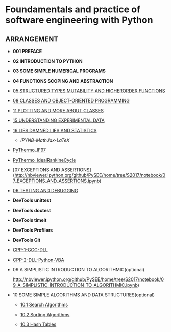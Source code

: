 
# Foundamentals and practice of software engineering with Python

## ARRANGEMENT

* **001 PREFACE**

* **02 INTRODUCTION TO PYTHON**

* **03 SOME SIMPLE NUMERICAL PROGRAMS**

* **04 FUNCTIONS SCOPING AND ABSTRACTION**

* [05 STRUCTURED TYPES MUTABILITY AND HIGHERORDER FUNCTIONS](http://nbviewer.ipython.org/github/PySEE/home/tree/S2017/notebook/05_STRUCTURED_TYPES_MUTABILITY_AND_HIGHERORDER_FUNCTIONS.ipynb)

* [08 CLASSES AND OBJECT-ORIENTED PROGRAMMING](http://nbviewer.ipython.org/github/PySEE/home/tree/S2017/notebook/08_CLASSES_AND_OBJECT-ORIENTED_PROGRAMMING.ipynb.ipynb)

* [11 PLOTTING AND MORE ABOUT CLASSES](http://nbviewer.ipython.org/github/PySEE/home/tree/S2017/notebook/11_PLOTTING_AND_MORE_ABOUT_CLASSES.ipynb)

* [15 UNDERSTANDING EXPERIMENTAL DATA](http://nbviewer.ipython.org/github/PySEE/home/tree/S2017/notebook/15_UNDERSTANDING_EXPERIMENTAL_DATA.ipynb)

* [16 LIES DAMNED LIES AND STATISTICS](http://nbviewer.ipython.org/github/PySEE/home/tree/S2017/notebook/16_LIES_DAMNED_LIES_AND_STATISTICS.ipynb)

  * *IPYNB-MathJax-LaTeX*

* [PyThermo_IF97](http://nbviewer.ipython.org/github/PySEE/home/tree/S2017/notebook/PyThermo_IF97.ipynb)

* [PyThermo_IdealRankineCycle](http://nbviewer.ipython.org/github/PySEE/home/tree/S2017/notebook/PyThermo_IdealRankineCycle.ipynb)

* [07 EXCEPTIONS AND ASSERTIONS]  (http://nbviewer.ipython.org/github/PySEE/home/tree/S2017/notebook/07_EXCEPTIONS_AND_ASSERTIONS.ipynb)

* [06 TESTING AND DEBUGGING](http://nbviewer.ipython.org/github/PySEE/home/tree/S2017/notebook/06_TESTING_AND_DEBUGGING.ipynb)

* **DevTools unittest**

* **DevTools doctest**

* **DevTools timeit**

* **DevTools Profilers**

* **DevTools Git**

* [CPP-1-GCC-DLL](http://nbviewer.ipython.org/github/PySEE/home/tree/S2017/notebook/CPP-1-GCC-DLL.ipynb)

* [CPP-2-DLL-Python-VBA](http://nbviewer.ipython.org/github/PySEE/home/tree/S2017/notebook/CPP-2-DLL-Python-VBA.ipynb)

* 09 A SIMPLISTIC INTRODUCTION TO ALGORITHMIC(optional)

  http://nbviewer.ipython.org/github/PySEE/home/tree/S2017/notebook/09_A_SIMPLISTIC_INTRODUCTION_TO_ALGORITHMIC.ipynb)

* 10 SOME SIMPLE ALGORITHMS AND DATA STRUCTURES(optional)

  * [10.1 Search Algorithms](http://nbviewer.ipython.org/github/PySEE/home/tree/S2017/notebook/10.1-Search-Algorithms.ipynb)

  * [10.2 Sorting Algorithms](http://nbviewer.ipython.org/github/PySEE/home/tree/S2017/notebook/10.2-Sorting-Algorithms.ipynb)

  * [10.3 Hash Tables](http://nbviewer.ipython.org/github/PySEE/home/tree/S2017/notebook/10.3-Hash-Tables.ipynb)


  


